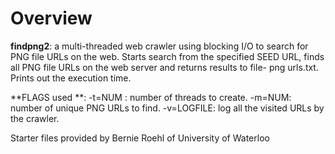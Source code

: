 # Overview

**findpng2**: a multi-threaded web crawler using blocking I/O to search for PNG file URLs on the web. Starts search from the specified SEED URL, finds all PNG file URLs on the web server and returns results to file- png urls.txt. Prints out the execution time.

**FLAGS used **: -t=NUM : number of threads to create. -m=NUM: number of unique PNG URLs to find. -v=LOGFILE: log all the visited URLs by the crawler.

Starter files provided by Bernie Roehl of University of Waterloo

